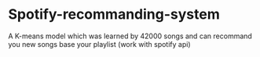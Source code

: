 # Spotify-recommanding-system
A K-means model which was learned by 42000 songs and can recommand you new songs base your playlist (work with spotify api)
